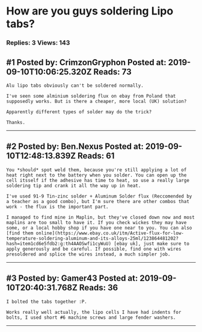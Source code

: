 # How are you guys soldering Lipo tabs?

### Replies: 3 Views: 143

## \#1 Posted by: CrimzonGryphon Posted at: 2019-09-10T10:06:25.320Z Reads: 73

```
Alu lipo tabs obviously can't be soldered normally.

I've seen some alminium soldering flux on ebay from Poland that supposedly works. But is there a cheaper, more local (UK) solution?

Apparently different types of solder may do the trick?

Thanks.
```

---
## \#2 Posted by: Ben.Nexus Posted at: 2019-09-10T12:48:13.839Z Reads: 61

```
You *should* spot weld them, because you're still applying a lot of heat right next to the battery when you solder. You can open up the cell itsself if the adhesive has time to heat, so use a really large soldering tip and crank it all the way up in heat.

I've used 91-9 Tin-zinc solder + Aluminum Solder flux (Reccomended by a teacher as a good combo), but I'm sure there are other combos that work - the flux is the important part. 

I managed to find mine in Maplin, but they've closed down now and most maplins are too small to have it. If you check wickes they may have some, or a local hobby shop if you have one near to you. You can also [find them online](https://www.ebay.co.uk/itm/Active-flux-for-low-temperature-soldering-aluminum-and-its-alloys-25ml/123864481202?hash=item1cd6e5fdb2:g:th4AAOSwfi1cyWuU) [ebay uk], just make sure to apply generously and be careful. If possible, find one with wires presoldered and splice the wires instead, a much simpler job.
```

---
## \#3 Posted by: Gamer43 Posted at: 2019-09-10T20:40:31.768Z Reads: 36

```
I bolted the tabs together :P.

Works really well actually, the lipo cells I have had indents for bolts, I used short #6 machine screws and large fender washers.
```

---
